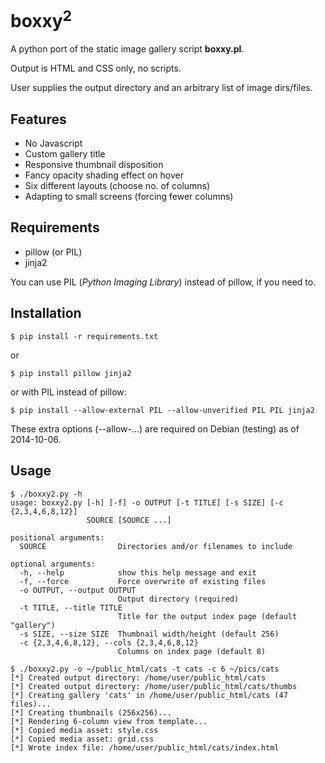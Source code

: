 boxxy<sup>2</sup>
=================

A python port of the static image gallery script **boxxy.pl**.

Output is HTML and CSS only, no scripts.

User supplies the output directory and an arbitrary list of image dirs/files.

Features
--------

* No Javascript
* Custom gallery title
* Responsive thumbnail disposition
* Fancy opacity shading effect on hover
* Six different layouts (choose no. of columns)
* Adapting to small screens (forcing fewer columns) 

Requirements
------------

* pillow (or PIL)
* jinja2

You can use PIL (_Python Imaging Library_) instead of pillow, if you need to.

Installation
------------

    $ pip install -r requirements.txt

or

    $ pip install pillow jinja2
    
or with PIL instead of pillow:

    $ pip install --allow-external PIL --allow-unverified PIL PIL jinja2

These extra options (--allow-...) are required on Debian (testing) as of 2014-10-06.

Usage
-----

    $ ./boxxy2.py -h
    usage: boxxy2.py [-h] [-f] -o OUTPUT [-t TITLE] [-s SIZE] [-c {2,3,4,6,8,12}]
                     SOURCE [SOURCE ...]
    
    positional arguments:
      SOURCE                Directories and/or filenames to include

    optional arguments:
      -h, --help            show this help message and exit
      -f, --force           Force overwrite of existing files
      -o OUTPUT, --output OUTPUT
                            Output directory (required)
      -t TITLE, --title TITLE
                            Title for the output index page (default "gallery")
      -s SIZE, --size SIZE  Thumbnail width/height (default 256)
      -c {2,3,4,6,8,12}, --cols {2,3,4,6,8,12}
                            Columns on index page (default 8)

    $ ./boxxy2.py -o ~/public_html/cats -t cats -c 6 ~/pics/cats
    [*] Created output directory: /home/user/public_html/cats
    [*] Created output directory: /home/user/public_html/cats/thumbs
    [*] Creating gallery 'cats' in /home/user/public_html/cats (47 files)...
    [*] Creating thumbnails (256x256)...
    [*] Rendering 6-column view from template...
    [*] Copied media asset: style.css
    [*] Copied media asset: grid.css
    [*] Wrote index file: /home/user/public_html/cats/index.html
